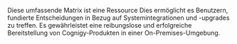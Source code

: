 Diese umfassende Matrix ist eine Ressource
Dies ermöglicht es Benutzern, fundierte Entscheidungen in Bezug auf Systemintegrationen und -upgrades zu treffen.
Es gewährleistet eine reibungslose und erfolgreiche Bereitstellung von Cognigy-Produkten in einer On-Premises-Umgebung.
